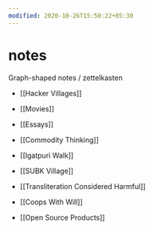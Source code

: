 ```yaml
---
modified: 2020-10-26T15:50:22+05:30
---
```


# notes

Graph-shaped notes / zettelkasten

- [[Hacker Villages]]
- [[Movies]]
- [[Essays]]
- [[Commodity Thinking]]

- [[Igatpuri Walk]]
- [[SUBK Village]]

- [[Transliteration Considered Harmful]]

- [[Coops With Will]]

- [[Open Source Products]]
